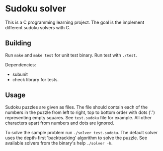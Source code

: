 # Sudoku solver

This is a C programming learning project.
The goal is the implement different sudoku solvers with C. 

## Building

Run `make` and `make test` for unit test binary. Run test with `./test`.

Dependencies:
* subunit
* check library for tests.

## Usage

Sudoku puzzles are given as files. The file should contain each of the numbers in the puzzle from
left to right, top to bottom order with dots ('.') representing empty squares. See `test.sudoku`
file for example. All other characters apart from numbers and dots are ignored.

To solve the sample problem run `./solver test.sudoku`. The default solver uses the depth-first
'backtracking' algorithm to solve the puzzle. See available solvers from the binary's help
`./solver -h`.
